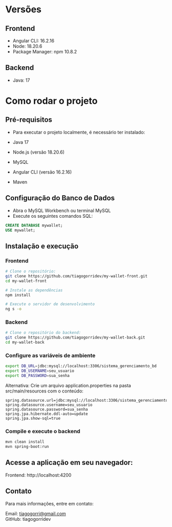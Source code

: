 # Versões

## Frontend
- Angular CLI: 16.2.16
- Node: 18.20.6
- Package Manager: npm 10.8.2

## Backend
- Java: 17

# Como rodar o projeto
## Pré-requisitos
- Para executar o projeto localmente, é necessário ter instalado:

- Java 17
- Node.js (versão 18.20.6)
- MySQL
- Angular CLI (versão 16.2.16)
- Maven

## Configuração do Banco de Dados
- Abra o MySQL Workbench ou terminal MySQL
- Execute os seguintes comandos SQL:


```sql
CREATE DATABASE mywallet;
USE mywallet;
```

## Instalação e execução
### Frontend
```bash
# Clone o repositório:
git clone https://github.com/tiagogorridev/my-wallet-front.git
cd my-wallet-front

# Instale as dependências
npm install

# Execute o servidor de desenvolvimento
ng s -o
```

### Backend
```bash
# Clone o repositório do backend:
git clone https://github.com/tiagogorridev/my-wallet-back.git
cd my-wallet-back
```

### Configure as variáveis de ambiente
```bash
export DB_URL=jdbc:mysql://localhost:3306/sistema_gerenciamento_bd
export DB_USERNAME=seu_usuario
export DB_PASSWORD=sua_senha
```

Alternativa: Crie um arquivo application.properties na pasta src/main/resources com o conteúdo:
```properties
spring.datasource.url=jdbc:mysql://localhost:3306/sistema_gerenciamento_bd
spring.datasource.username=seu_usuario
spring.datasource.password=sua_senha
spring.jpa.hibernate.ddl-auto=update
spring.jpa.show-sql=true
```

### Compile e execute o backend
```bash
mvn clean install
mvn spring-boot:run
```

## Acesse a aplicação em seu navegador:
Frontend: http://localhost:4200

## Contato
Para mais informações, entre em contato:

Email: tiagogorri@gmail.com  
GitHub: tiagogorridev
